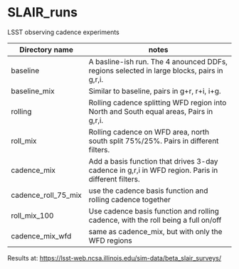 # SLAIR_runs
LSST observing cadence experiments


| Directory name | notes |
|------ | ------ |
| baseline | A basline-ish run. The 4 anounced DDFs, regions selected in large blocks, pairs in g,r,i. |
| baseline_mix | Similar to baseline, pairs in g+r, r+i, i+g. |
| rolling | Rolling cadence splitting WFD region into North and South equal areas, Pairs in g,r,i.|
| roll_mix | Rolling cadence on WFD area, north south split 75%/25%. Pairs in different filters. |
| cadence_mix | Add a basis function that drives 3-day cadence in g,r,i in WFD region. Paris in different filters. |
| cadence_roll_75_mix | use the cadence basis function and rolling cadence together |
| roll_mix_100 | Use cadence basis function and rolling cadence, with the roll being a full on/off |
| cadence_mix_wfd | same as cadence_mix, but with only the WFD regions |


Results at:  https://lsst-web.ncsa.illinois.edu/sim-data/beta_slair_surveys/